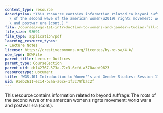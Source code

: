 ```yaml
---
content_type: resource
description: "This resource contains information related to beyond suffrage: The roots\
  \ of the second wave of the american women\u2019s rights movement: world war II\
  \ and postwar era (cont.)."
file: /courses/wgs-101-introduction-to-womens-and-gender-studies-fall-2014/91eb2611ec14b5aaa6ce1f3c79fbac2f_MITWGS_101F14_Sess11.pdf
file_size: 98691
file_type: application/pdf
learning_resource_types:
- Lecture Notes
license: https://creativecommons.org/licenses/by-nc-sa/4.0/
ocw_type: OCWFile
parent_title: Lecture Outlines
parent_type: CourseSection
parent_uid: eb142767-373a-72c3-6cfd-a370aabd9623
resourcetype: Document
title: 'WGS.101 Introduction to Women''s and Gender Studies: Session 11 Lecture Outline'
uid: 91eb2611-ec14-b5aa-a6ce-1f3c79fbac2f
---
```

This resource contains information related to beyond suffrage: The roots of the second wave of the american women’s rights movement: world war II and postwar era (cont.).